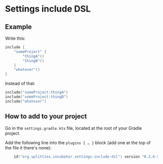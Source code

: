 # Settings include DSL

## Example

Write this:

```.gradle.kts
include {
    "someProject" {
        "thingA"()
        "thingB"()
    }
    "whatever"()
}
```

Instead of that:

```gradle.kts
include("someProject:thingA")
include("someProject:thingB")
include("whatever")
```

## How to add to your project

Go in the `settings.gradle.kts` file, located at the root of your Gradle project.

Add the following line into the `plugins { … }` block (add one at the top of the file it there's none):

```gradle.kts
    id("org.splitties.incubator.settings-include-dsl") version "0.2.6-SNAPSHOT"
```
